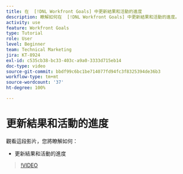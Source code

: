 ```yaml
---
title: 在  [!DNL Workfront Goals] 中更新結果和活動的進度
description: 瞭解如何在  [!DNL Workfront Goals] 中更新結果和活動的進度。
activity: use
feature: Workfront Goals
type: Tutorial
role: User
level: Beginner
team: Technical Marketing
jira: KT-8924
exl-id: c535cb38-bc33-403c-a9a0-3333d715eb14
doc-type: video
source-git-commit: bbdf99c6bc1be714077fd94fc3f8325394de36b3
workflow-type: tm+mt
source-wordcount: '37'
ht-degree: 100%

---
```


# 更新結果和活動的進度

觀看這段影片，您將瞭解如何：

* 更新結果和活動的進度

>[!VIDEO](https://video.tv.adobe.com/v/335196/?quality=12&learn=on&enablevpops=1)
